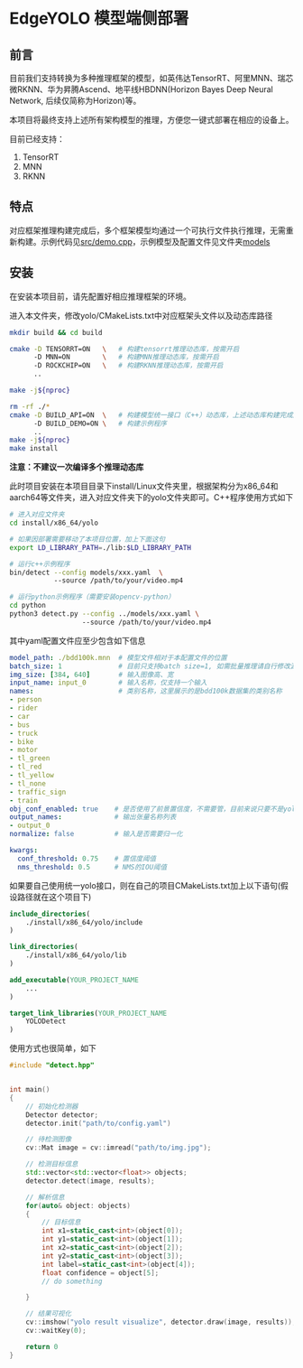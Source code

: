 # EdgeYOLO 模型端侧部署

## 前言

目前我们支持转换为多种推理框架的模型，如英伟达TensorRT、阿里MNN、瑞芯微RKNN、华为昇腾Ascend、地平线HBDNN(Horizon Bayes Deep Neural Network, 后续仅简称为Horizon)等。

本项目将最终支持上述所有架构模型的推理，方便您一键式部署在相应的设备上。

目前已经支持：
1. TensorRT
2. MNN
3. RKNN


## 特点

对应框架推理构建完成后，多个框架模型均通过一个可执行文件执行推理，无需重新构建。示例代码见[src/demo.cpp](./src/demo.cpp)，示例模型及配置文件见文件夹[models](./models)

## 安装

在安装本项目前，请先配置好相应推理框架的环境。

进入本文件夹，修改yolo/CMakeLists.txt中对应框架头文件以及动态库路径

```bash
mkdir build && cd build

cmake -D TENSORRT=ON   \   # 构建tensorrt推理动态库，按需开启
      -D MNN=ON        \   # 构建MNN推理动态库，按需开启
      -D ROCKCHIP=ON   \   # 构建RKNN推理动态库，按需开启
      ..

make -j${nproc}

rm -rf ./*
cmake -D BUILD_API=ON  \   # 构建模型统一接口（C++）动态库，上述动态库构建完成后再开启
      -D BUILD_DEMO=ON \   # 构建示例程序
      ..
make -j${nproc}
make install
```

**注意：不建议一次编译多个推理动态库**

此时项目安装在本项目目录下install/Linux文件夹里，根据架构分为x86_64和aarch64等文件夹，进入对应文件夹下的yolo文件夹即可。C++程序使用方式如下

```bash
# 进入对应文件夹
cd install/x86_64/yolo

# 如果因部署需要移动了本项目位置，加上下面这句
export LD_LIBRARY_PATH=./lib:$LD_LIBRARY_PATH   

# 运行c++示例程序
bin/detect --config models/xxx.yaml  \  
           --source /path/to/your/video.mp4

# 运行python示例程序（需要安装opencv-python）
cd python
python3 detect.py --config ../models/xxx.yaml \ 
                  --source /path/to/your/video.mp4
```

其中yaml配置文件应至少包含如下信息

```yaml
model_path: ./bdd100k.mnn  # 模型文件相对于本配置文件的位置
batch_size: 1              # 目前只支持batch size=1, 如需批量推理请自行修改源码
img_size: [384, 640]       # 输入图像高、宽
input_name: input_0        # 输入名称，仅支持一个输入
names:                     # 类别名称，这里展示的是bdd100k数据集的类别名称
- person
- rider
- car
- bus
- truck
- bike
- motor
- tl_green
- tl_red
- tl_yellow
- tl_none
- traffic_sign
- train
obj_conf_enabled: true    # 是否使用了前景置信度，不需要管，目前来说只要不是yolov6的模型就设置为true
output_names:             # 输出张量名称列表
- output_0
normalize: false          # 输入是否需要归一化

kwargs:
  conf_threshold: 0.75    # 置信度阈值
  nms_threshold: 0.5      # NMS的IOU阈值
```

如果要自己使用统一yolo接口，则在自己的项目CMakeLists.txt加上以下语句(假设路径就在这个项目下)

```cmake
include_directories(
    ./install/x86_64/yolo/include
)

link_directories(
    ./install/x86_64/yolo/lib
)

add_executable(YOUR_PROJECT_NAME
    ...
)

target_link_libraries(YOUR_PROJECT_NAME
    YOLODetect
)
```

使用方式也很简单，如下

```c++
#include "detect.hpp"


int main()
{
    // 初始化检测器
    Detector detector;
    detector.init("path/to/config.yaml")

    // 待检测图像
    cv::Mat image = cv::imread("path/to/img.jpg");

    // 检测目标信息
    std::vector<std::vector<float>> objects;
    detector.detect(image, results);

    // 解析信息
    for(auto& object: objects)
    {
        // 目标信息
        int x1=static_cast<int>(object[0]);
        int y1=static_cast<int>(object[1]);
        int x2=static_cast<int>(object[2]);
        int y2=static_cast<int>(object[3]);
        int label=static_cast<int>(object[4]);
        float confidence = object[5];
        // do something

    }

    // 结果可视化
    cv::imshow("yolo result visualize", detector.draw(image, results));
    cv::waitKey(0);

    return 0
}

```
